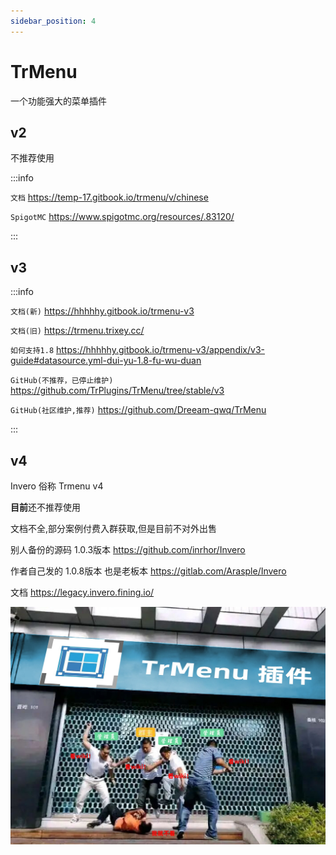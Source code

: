 ```yaml
---
sidebar_position: 4
---
```


# TrMenu

一个功能强大的菜单插件

## v2

不推荐使用

:::info

`文档` https://temp-17.gitbook.io/trmenu/v/chinese

`SpigotMC` https://www.spigotmc.org/resources/.83120/

:::

## v3

:::info

`文档(新)` https://hhhhhy.gitbook.io/trmenu-v3

`文档(旧)` https://trmenu.trixey.cc/

`如何支持1.8` https://hhhhhy.gitbook.io/trmenu-v3/appendix/v3-guide#datasource.yml-dui-yu-1.8-fu-wu-duan

`GitHub(不推荐，已停止维护)` https://github.com/TrPlugins/TrMenu/tree/stable/v3

`GitHub(社区维护,推荐)` https://github.com/Dreeam-qwq/TrMenu

:::

## v4

Invero 俗称 Trmenu v4

**目前**还不推荐使用

文档不全,部分案例付费入群获取,但是目前不对外出售

别人备份的源码 1.0.3版本 https://github.com/inrhor/Invero

作者自己发的 1.0.8版本 也是老板本 https://gitlab.com/Arasple/Invero

文档 https://legacy.invero.fining.io/

![](_images/trm一定要看wiki呐.jpg)
